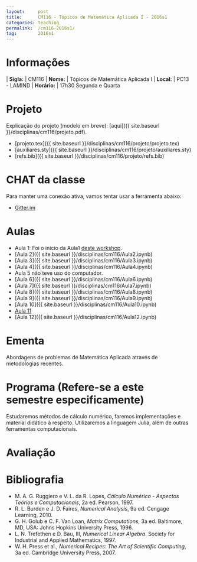 ```yaml
---
layout:     post
title:      CM116 - Tópicos de Matemática Aplicada I - 2016s1
categories: teaching
permalink:  /cm116-2016s1/
tag:        2016s1
---
```


# Informações

  | **Sigla:**   | CM116
  | **Nome:**    | Tópicos de Matemática Aplicada I
  | **Local:**   | PC13 - LAMIND
  | **Horário:** | 17h30 Segunda e Quarta

# Projeto

Explicação do projeto (modelo em breve):
[aqui]({{ site.baseurl }}/disciplinas/cm116/projeto.pdf).

  - [projeto.tex]({{ site.baseurl }}/disciplinas/cm116/projeto/projeto.tex)
  - [auxiliares.sty]({{ site.baseurl }}/disciplinas/cm116/projeto/auxiliares.sty)
  - [refs.bib]({{ site.baseurl }}/disciplinas/cm116/projeto/refs.bib)

# CHAT da classe

Para manter uma conexão ativa, vamos tentar usar a ferramenta abaixo:

  - [Gitter.im](https://gitter.im/abelsiqueira/cm116)

# Aulas

  - Aula 1: Foi o início da Aula1
  [deste workshop](https://github.com/abelsiqueira/julia-workshop).
  - [Aula 2]({{ site.baseurl }}/disciplinas/cm116/Aula2.ipynb)
  - [Aula 3]({{ site.baseurl }}/disciplinas/cm116/Aula3.ipynb)
  - [Aula 4]({{ site.baseurl }}/disciplinas/cm116/Aula4.ipynb)
  - Aula 5 não teve uso do computador.
  - [Aula 6]({{ site.baseurl }}/disciplinas/cm116/Aula6.ipynb)
  - [Aula 7]({{ site.baseurl }}/disciplinas/cm116/Aula7.ipynb)
  - [Aula 8]({{ site.baseurl }}/disciplinas/cm116/Aula8.ipynb)
  - [Aula 9]({{ site.baseurl }}/disciplinas/cm116/Aula9.ipynb)
  - [Aula 10]({{ site.baseurl }}/disciplinas/cm116/Aula10.ipynb)
  - [Aula 11](https://www.sharelatex.com/project/57057341211d0aab16eea240)
  - [Aula 12]({{ site.baseurl }}/disciplinas/cm116/Aula12.ipynb)

# Ementa

Abordagens de problemas de Matemática Aplicada através de metodologias recentes.

# Programa (Refere-se a este semestre especificamente)

Estudaremos métodos de cálculo numérico, faremos implementações e material
didático à respeito.
Utilizaremos a linguagem Julia, além de outras ferramentas computacionais.

# Avaliação

# Bibliografia

  - M. A. G. Ruggiero e V. L. da R. Lopes, *Cálculo Numérico - Aspectos Teórios e
   Computacionais*, 2a ed. Pearson, 1997.
  - R. L. Burden e J. D. Faires, *Numerical Analysis*, 9a ed. Cengage Learning,
    2010.
  - G. H. Golub e C. F. Van Loan, *Matrix Computations*, 3a ed. Baltimore, MD,
    USA: Johns Hopkins University Press, 1996.
  - L. N. Trefethen e D. Bau, III, *Numerical Linear Algebra*. Society for
    Industrial and Applied Mathematics, 1997.
  - W. H. Press et al., *Numerical Recipes: The Art of Scientific Computing*, 3a
    ed. Cambridge University Press, 2007.
